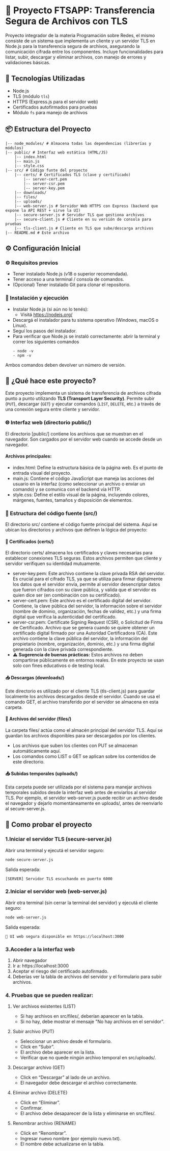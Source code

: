 # 📁 Proyecto FTSAPP: Transferencia Segura de Archivos con TLS

Proyecto integrador de la materia Programación sobre Redes, el mismo consiste de un sistema que implementa un cliente y un servidor TLS
en Node.js para la transferencia segura de archivos, asegurando la comunicación cifrada entre los componentes. 
Incluye funcionalidades para listar, subir, descargar y eliminar archivos, con manejo de errores y validaciones básicas.
## 🔐 Tecnologías Utilizadas

- Node.js
- TLS (módulo `tls`)
- HTTPS (Express.js para el servidor web)
- Certificados autofirmados para pruebas
- Módulo `fs` para manejo de archivos

## 📦 Estructura del Proyecto
    |-- node_modules/ # Almacena todas las dependencias (librerías y módulos)
    |-- public/ # Interfaz web estática (HTML/JS)
        |-- index.html
        |-- main.js
        |-- style.css
    |-- src/ # Código funte del proyecto
        |-- certs/ # Certificados TLS (clave y certificado)
            |-- server-cert.pem
            |-- server-csr.pem
            |-- server-key.pem
        |-- downloads/
        |-- files/
        |-- uploads/
        |-- web-server.js # Servidor Web HTTPS con Express (backend que expone la API REST + sirve la UI)
        |-- secure-server.js # Servidor TLS que gestiona archivos
        |-- secure-client.js # Cliente en su versión de consola para pruebas 
        |-- tls-client.js # Cliente en TLS que sube/descarga archivos
    |-- README.md # Este archivo


## ⚙️ Configuración Inicial

### ⚙️ Requisitos previos
- Tener instalado Node.js (v18 o superior recomendada).
- Tener acceso a una terminal / consola de comandos.
- (Opcional) Tener instalado Git para clonar el repositorio.

### 🚀 Instalación y ejecución
- Instalar Node.js (si aún no lo tenés):
    - Visitá https://nodejs.org/
- Descargá el instalador para tu sistema operativo (Windows, macOS o Linux).
- Seguí los pasos del instalador.
- Para verificar que Node.js se instaló correctamente: abrir la terminal y correr los siguientes comandos
   ```
   - node -v
   - npm -v
   ```
   
Ambos comandos deben devolver un número de versión.
## 📘 ¿Qué hace este proyecto?

Este proyecto implementa un sistema de transferencia de archivos cifrada punto a punto utilizando **TLS (Transport Layer Security)**. Permite subir (`PUT`), descargar (`GET`) y ejecutar comandos (`LIST`, `DELETE`, etc.) a través de una conexión segura entre cliente y servidor.

### 🌐 Interfaz web (directorio public/)
El directorio [public/] contiene los archivos que se muestran en el navegador. Son cargados por el servidor web cuando se accede desde un navegador.

#### Archivos principales:
- index.html: Define la estructura básica de la página web. Es el punto de entrada visual del proyecto.
- main.js: Contiene el código JavaScript que maneja las acciones del usuario en la interfaz (como seleccionar un archivo o enviar un comando) y se comunica con el backend vía HTTP.
- style.css: Define el estilo visual de la página, incluyendo colores, márgenes, fuentes, tamaños y disposición de elementos.

### 🧠 Estructura del código fuente (src/)
El directorio src/ contiene el código fuente principal del sistema. Aquí se ubican los directorios y archivos que definen la lógica del proyecto:

#### 🔐 Certificados (certs/)
El directorio certs/ almacena los certificados y claves necesarias para establecer conexiones TLS seguras. Estos archivos permiten que cliente y servidor verifiquen su identidad mutuamente.
- server-key.pem: Este archivo contiene la clave privada RSA del servidor. Es crucial para el cifrado TLS, ya que se utiliza para firmar digitalmente los datos que el servidor envía, permite al servidor desencriptar datos que fueron cifrados con su clave pública, y valida que el servidor es quien dice ser (en combinación con su certificado).
- server-cert.pem: Este archivo es el certificado digital del servidor. Contiene, la clave pública del servidor, la información sobre el servidor (nombre de dominio, organización, fechas de validez, etc.) y una firma digital que verifica la autenticidad del certificado.
- server-csr.pem: Certificate Signing Request (CSR), o Solicitud de Firma de Certificado. 
Archivo que se genera cuando se quiere obtener un certificado digital firmado por una Autoridad Certificadora (CA). 
Este archivo contiene la clave pública del servidor, la información del propietario (nombre, organización, dominio, etc.) y una firma digital generada con la clave privada correspondiente.
- ⚠️ **Sugerencia de buenas prácticas:** Estos archivos no deben compartirse públicamente en entornos reales. En este proyecto se usan solo con fines educativos o de testing local.

#### 📥 Descargas (downloads/)
Este directorio es utilizado por el cliente TLS (tls-client.js) para guardar localmente los archivos descargados desde el servidor.
Cuando se usa el comando GET, el archivo transferido por el servidor se almacena en esta carpeta.

#### 📁 Archivos del servidor (files/)
La carpeta files/ actúa como el almacén principal del servidor TLS. Aquí se guardan los archivos disponibles para ser descargados por los clientes.
- Los archivos que suben los clientes con PUT se almacenan automáticamente aquí.
- Los comandos como LIST o GET se aplican sobre los contenidos de este directorio.

#### 📤 Subidas temporales (uploads/)
Esta carpeta puede ser utilizada por el sistema para manejar archivos temporales subidos desde la interfaz web antes de enviarlos al servidor TLS. Por ejemplo, el servidor web-server.js puede recibir un archivo desde el navegador y dejarlo momentáneamente en uploads/, antes de reenviarlo al secure-server.js.


##  🧪 Como probar el proyecto

### 1.Iniciar el servidor TLS (secure-server.js)
Abrir una terminal y ejecutá el servidor seguro:
   ```bash
   node secure-server.js
```
Salida esperada:

    [SERVER] Servidor TLS escuchando en puerto 6000
    
### 2.Iniciar el servidor web (web-server.js)
Abrir otra terminal (sin cerrar la terminal del servidor) y ejecutá el cliente seguro:
   ```bash
   node web-server.js
```
Salida esperada:

    🔐 UI web segura disponible en https://localhost:3000

### 3.Acceder a la interfaz web
1. Abrir navegador 
2. Ir a: https://localhost:3000
3. Aceptar el riesgo del certificado autofirmado.
4. Deberías ver la tabla de archivos del servidor y el formulario para subir archivos.

### 4. Pruebas que se pueden realizar:
1. Ver archivos existentes (LIST)
    - Si hay archivos en src/files/, deberían aparecer en la tabla.
    - Si no hay, debe mostrar el mensaje "No hay archivos en el servidor".

2. Subir archivo (PUT)
    - Seleccionar un archivo desde el formulario.
    - Click en “Subir”.
    - El archivo debe aparecer en la lista.
    - Verificar que no quede ningún archivo temporal en src/uploads/.

3. Descargar archivo (GET)
    - Click en “Descargar” al lado de un archivo.
    - El navegador debe descargar el archivo correctamente.

4. Eliminar archivo (DELETE)
    - Click en “Eliminar”.
    - Confirmar.
    - El archivo debe desaparecer de la lista y eliminarse en src/files/.

5. Renombrar archivo (RENAME)
    - Click en “Renombrar”.
    - Ingresar nuevo nombre (por ejemplo nuevo.txt).
    - El nombre debe actualizarse en la tabla.

